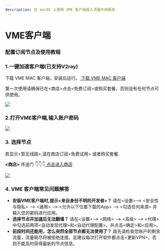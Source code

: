 ```yaml
---
description: 在 macOS 上使用 VME 客户端接入流量中继服务
---
```


# VME客户端

### 配置订阅节点及使用教程

### 1.一键加速客户端\(已支持V2ray\)

下载 VME MAC 客户端，安装后运行。[ 下载 VME MAC 客户端](https://vme.icu/client-download/VME-MAC.tar.gz)

第一次使用请确保已在&lt;商店&gt;点击&lt;免费订阅&gt;或购买套餐，否则没有任何节点可供使用。

![](https://vmec.online/theme/malio/img/tutorial/VME-windows-1.jpg)

### 2.打开VME客户端,输入账户密码

![](https://vmec.online/theme/malio/img/tutorial/VME-windows-2.jpg)

### 3. 选择节点

若显示&lt;暂无线路&gt;,请在商店订阅&lt;免费试用&gt; 或者购买套餐.

**&lt;商店&gt;** 传送门 👇👇👇[ 点击进入商店](https://vmec.online/user/shop)

![](https://vmec.online/theme/malio/img/tutorial/VME-windows-3.jpg)

### 4. VME 客户端常见问题解答

* **安装VME客户端时,提示&lt;来自身份不明的开发者&gt;？** 请在&lt;设置&gt;--&gt; &lt;安全性与隐私&gt; --&gt; &lt;通用&gt; --&gt; &lt;允许以下位置下载的App&gt; --&gt; &lt;勾选任何来源&gt; 并输入您的密码进行应用。
* **选择节点并加速后无法翻墙？** 请在&lt;设置&gt;--&gt; &lt;网络&gt; --&gt; &lt;高级&gt; --&gt; &lt;代理&gt; 中勾选前两项&lt;自动发现代理&gt;和&lt;自动代理配置&gt;，并点击&lt;确定&gt;和&lt;应用&gt;。
* **前段时间还能用，怎么突然全部节点都无法使用了？** 首先请检查您账户的剩余流量，流量耗尽将被拒绝连接。且建议每次打开软件都点击&lt;更新VPN&gt;，否则不能及时获得最新的节点信息。



